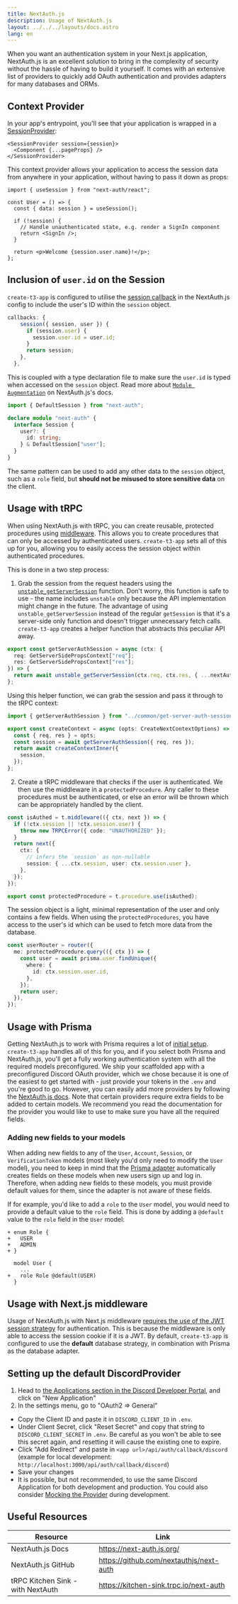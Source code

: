 ```yaml
---
title: NextAuth.js
description: Usage of NextAuth.js
layout: ../../../layouts/docs.astro
lang: en
---
```


When you want an authentication system in your Next.js application, NextAuth.js is an excellent solution to bring in the complexity of security without the hassle of having to build it yourself. It comes with an extensive list of providers to quickly add OAuth authentication and provides adapters for many databases and ORMs.

## Context Provider

In your app's entrypoint, you'll see that your application is wrapped in a [SessionProvider](https://next-auth.js.org/getting-started/client#sessionprovider):

```tsx:pages/_app.tsx
<SessionProvider session={session}>
  <Component {...pageProps} />
</SessionProvider>
```

This context provider allows your application to access the session data from anywhere in your application, without having to pass it down as props:

```tsx:pages/users/[id].tsx
import { useSession } from "next-auth/react";

const User = () => {
  const { data: session } = useSession();

  if (!session) {
    // Handle unauthenticated state, e.g. render a SignIn component
    return <SignIn />;
  }

  return <p>Welcome {session.user.name}!</p>;
};
```

## Inclusion of `user.id` on the Session

`create-t3-app` is configured to utilise the [session callback](https://next-auth.js.org/configuration/callbacks#session-callback) in the NextAuth.js config to include the user's ID within the `session` object.

```ts:pages/api/auth/[...nextauth].ts
callbacks: {
    session({ session, user }) {
      if (session.user) {
        session.user.id = user.id;
      }
      return session;
    },
  },
```

This is coupled with a type declaration file to make sure the `user.id` is typed when accessed on the `session` object. Read more about [`Module Augmentation`](https://next-auth.js.org/getting-started/typescript#module-augmentation) on NextAuth.js's docs.

```ts:types/next-auth.d.ts
import { DefaultSession } from "next-auth";

declare module "next-auth" {
  interface Session {
    user?: {
      id: string;
    } & DefaultSession["user"];
  }
}
```

The same pattern can be used to add any other data to the `session` object, such as a `role` field, but **should not be misused to store sensitive data** on the client.

## Usage with tRPC

When using NextAuth.js with tRPC, you can create reusable, protected procedures using [middleware](https://trpc.io/docs/v10/middlewares). This allows you to create procedures that can only be accessed by authenticated users. `create-t3-app` sets all of this up for you, allowing you to easily access the session object within authenticated procedures.

This is done in a two step process:

1. Grab the session from the request headers using the [`unstable_getServerSession`](https://next-auth.js.org/configuration/nextjs#unstable_getserversession) function. Don't worry, this function is safe to use - the name includes `unstable` only because the API implementation might change in the future. The advantage of using `unstable_getServerSession` instead of the regular `getSession` is that it's a server-side only function and doesn't trigger unnecessary fetch calls. `create-t3-app` creates a helper function that abstracts this peculiar API away.

```ts:server/common/get-server-auth-session.ts
export const getServerAuthSession = async (ctx: {
  req: GetServerSidePropsContext["req"];
  res: GetServerSidePropsContext["res"];
}) => {
  return await unstable_getServerSession(ctx.req, ctx.res, { ...nextAuthOptions });
};
```

Using this helper function, we can grab the session and pass it through to the tRPC context:

```ts:server/trpc/context.ts
import { getServerAuthSession } from "../common/get-server-auth-session";

export const createContext = async (opts: CreateNextContextOptions) => {
  const { req, res } = opts;
  const session = await getServerAuthSession({ req, res });
  return await createContextInner({
    session,
  });
};
```

2. Create a tRPC middleware that checks if the user is authenticated. We then use the middleware in a `protectedProcedure`. Any caller to these procedures must be authenticated, or else an error will be thrown which can be appropriately handled by the client.

```ts:server/trpc/trpc.ts
const isAuthed = t.middleware(({ ctx, next }) => {
  if (!ctx.session || !ctx.session.user) {
    throw new TRPCError({ code: "UNAUTHORIZED" });
  }
  return next({
    ctx: {
      // infers the `session` as non-nullable
      session: { ...ctx.session, user: ctx.session.user },
    },
  });
});

export const protectedProcedure = t.procedure.use(isAuthed);
```

The session object is a light, minimal representation of the user and only contains a few fields. When using the `protectedProcedures`, you have access to the user's id which can be used to fetch more data from the database.

```ts:server/trpc/router/user.ts
const userRouter = router({
  me: protectedProcedure.query(({ ctx }) => {
    const user = await prisma.user.findUnique({
      where: {
        id: ctx.session.user.id,
      },
    });
    return user;
  }),
});
```

## Usage with Prisma

Getting NextAuth.js to work with Prisma requires a lot of [initial setup](https://next-auth.js.org/adapters/models/). `create-t3-app` handles all of this for you, and if you select both Prisma and NextAuth.js, you'll get a fully working authentication system with all the required models preconfigured. We ship your scaffolded app with a preconfigured Discord OAuth provider, which we chose because it is one of the easiest to get started with - just provide your tokens in the `.env` and you're good to go. However, you can easily add more providers by following the [NextAuth.js docs](https://next-auth.js.org/providers/). Note that certain providers require extra fields to be added to certain models. We recommend you read the documentation for the provider you would like to use to make sure you have all the required fields.

### Adding new fields to your models

When adding new fields to any of the `User`, `Account`, `Session`, or `VerificationToken` models (most likely you'd only need to modify the `User` model), you need to keep in mind that the [Prisma adapter](https://next-auth.js.org/adapters/prisma) automatically creates fields on these models when new users sign up and log in. Therefore, when adding new fields to these models, you must provide default values for them, since the adapter is not aware of these fields.

If for example, you'd like to add a `role` to the `User` model, you would need to provide a default value to the `role` field. This is done by adding a `@default` value to the `role` field in the `User` model:

```diff:prisma/schema.prisma
+ enum Role {
+   USER
+   ADMIN
+ }

  model User {
    ...
+   role Role @default(USER)
  }
```

## Usage with Next.js middleware

Usage of NextAuth.js with Next.js middleware [requires the use of the JWT session strategy](https://next-auth.js.org/configuration/nextjs#caveats) for authentication. This is because the middleware is only able to access the session cookie if it is a JWT. By default, `create-t3-app` is configured to use the **default** database strategy, in combination with Prisma as the database adapter.

## Setting up the default DiscordProvider

1. Head to [the Applications section in the Discord Developer Portal](https://discord.com/developers/applications), and click on "New Application"
2. In the settings menu, go to "OAuth2 => General"

- Copy the Client ID and paste it in `DISCORD_CLIENT_ID` in `.env`.
- Under Client Secret, click "Reset Secret" and copy that string to `DISCORD_CLIENT_SECRET` in `.env`. Be careful as you won't be able to see this secret again, and resetting it will cause the existing one to expire.
- Click "Add Redirect" and paste in `<app url>/api/auth/callback/discord` (example for local development: <code class="break-all">http://localhost:3000/api/auth/callback/discord</code>)
- Save your changes
- It is possible, but not recommended, to use the same Discord Application for both development and production. You could also consider [Mocking the Provider](https://github.com/trpc/trpc/blob/main/examples/next-prisma-websockets-starter/src/pages/api/auth/%5B...nextauth%5D.ts) during development.

## Useful Resources

| Resource                          | Link                                    |
| --------------------------------- | --------------------------------------- |
| NextAuth.js Docs                  | https://next-auth.js.org/               |
| NextAuth.js GitHub                | https://github.com/nextauthjs/next-auth |
| tRPC Kitchen Sink - with NextAuth | https://kitchen-sink.trpc.io/next-auth  |
